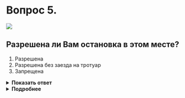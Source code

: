 # Вопрос 5.

![](https://s.drom.ru/i24227/pdd/tickets/2016/1542608582.jpg)

## Разрешена ли Вам остановка в этом месте?

1. Разрешена
2. Разрешена без заезда на тротуар
3. Запрещена

<details>
<summary><b>Показать ответ</b></summary>
Правильный ответ: 3
</details>
<details>
<summary><b>Подробнее</b></summary>
Сплошная линия разметки 1.4 жёлтого цвета обозначает места, где запрещена остановка. Применяется самостоятельно или в сочетании со знаком 3.27 «Остановка запрещена». Действие её распространяется также на ту сторону дороги, где она нанесена. Прилегающий тротуар является частью стороны дороги. Остановка Вам на всей длине разметки запрещена.
(«Горизонтальная разметка»)
</details>